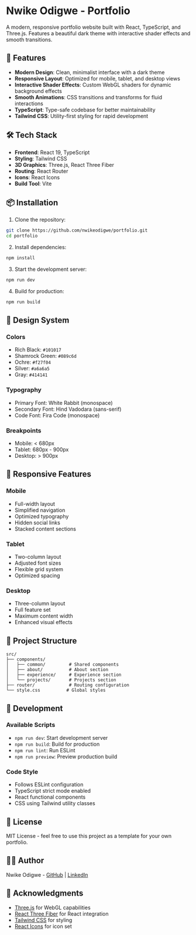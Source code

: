 # Nwike Odigwe - Portfolio

A modern, responsive portfolio website built with React, TypeScript, and Three.js. Features a beautiful dark theme with interactive shader effects and smooth transitions.

## 🚀 Features

- **Modern Design**: Clean, minimalist interface with a dark theme
- **Responsive Layout**: Optimized for mobile, tablet, and desktop views
- **Interactive Shader Effects**: Custom WebGL shaders for dynamic background effects
- **Smooth Animations**: CSS transitions and transforms for fluid interactions
- **TypeScript**: Type-safe codebase for better maintainability
- **Tailwind CSS**: Utility-first styling for rapid development

## 🛠️ Tech Stack

- **Frontend**: React 19, TypeScript
- **Styling**: Tailwind CSS
- **3D Graphics**: Three.js, React Three Fiber
- **Routing**: React Router
- **Icons**: React Icons
- **Build Tool**: Vite

## 📦 Installation

1. Clone the repository:

```bash
git clone https://github.com/nwikeodigwe/portfolio.git
cd portfolio
```

2. Install dependencies:

```bash
npm install
```

3. Start the development server:

```bash
npm run dev
```

4. Build for production:

```bash
npm run build
```

## 🎨 Design System

### Colors

- Rich Black: `#101017`
- Shamrock Green: `#089c6d`
- Ochre: `#f27f04`
- Silver: `#a6a6a5`
- Gray: `#414141`

### Typography

- Primary Font: White Rabbit (monospace)
- Secondary Font: Hind Vadodara (sans-serif)
- Code Font: Fira Code (monospace)

### Breakpoints

- Mobile: < 680px
- Tablet: 680px - 900px
- Desktop: > 900px

## 📱 Responsive Features

### Mobile

- Full-width layout
- Simplified navigation
- Optimized typography
- Hidden social links
- Stacked content sections

### Tablet

- Two-column layout
- Adjusted font sizes
- Flexible grid system
- Optimized spacing

### Desktop

- Three-column layout
- Full feature set
- Maximum content width
- Enhanced visual effects

## 🎯 Project Structure

```
src/
├── components/
│   ├── common/         # Shared components
│   ├── about/          # About section
│   ├── experience/     # Experience section
│   └── projects/       # Projects section
├── router/             # Routing configuration
└── style.css          # Global styles
```

## 🔧 Development

### Available Scripts

- `npm run dev`: Start development server
- `npm run build`: Build for production
- `npm run lint`: Run ESLint
- `npm run preview`: Preview production build

### Code Style

- Follows ESLint configuration
- TypeScript strict mode enabled
- React functional components
- CSS using Tailwind utility classes

## 📄 License

MIT License - feel free to use this project as a template for your own portfolio.

## 👨‍💻 Author

Nwike Odigwe - [GitHub](https://github.com/nwikeodigwe) | [LinkedIn](https://linkedin.com/in/nwikeodigwe)

## 🙏 Acknowledgments

- [Three.js](https://threejs.org/) for WebGL capabilities
- [React Three Fiber](https://github.com/pmndrs/react-three-fiber) for React integration
- [Tailwind CSS](https://tailwindcss.com/) for styling
- [React Icons](https://react-icons.github.io/react-icons/) for icon set

